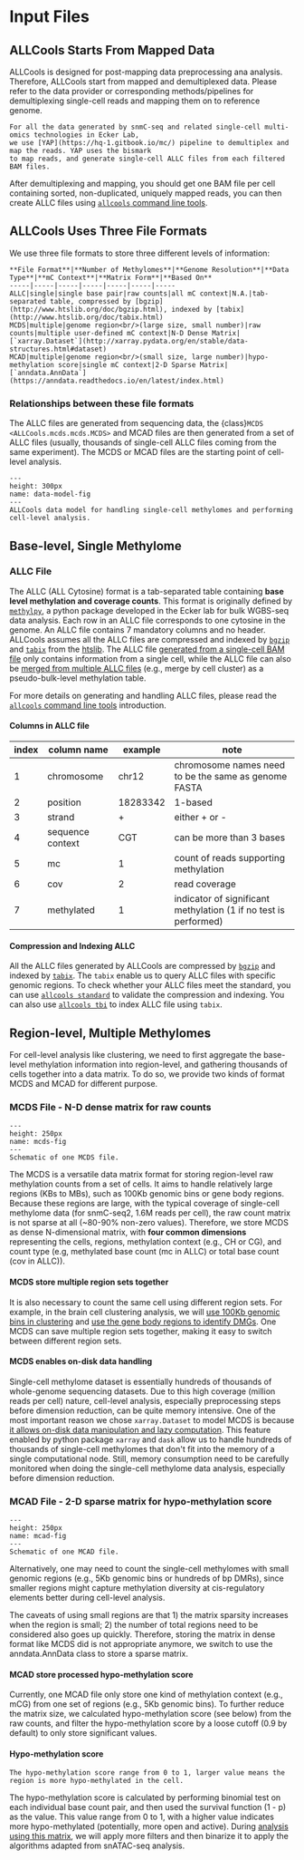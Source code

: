 # Input Files

## ALLCools Starts From Mapped Data

ALLCools is designed for post-mapping data preprocessing ana analysis. 
Therefore, ALLCools start from mapped and demultiplexed data. 
Please refer to the data provider or corresponding methods/pipelines for 
demultiplexing single-cell reads and mapping them on to reference genome.

```{note}
For all the data generated by snmC-seq and related single-cell multi-omics technologies in Ecker Lab, 
we use [YAP](https://hq-1.gitbook.io/mc/) pipeline to demultiplex and map the reads. YAP uses the bismark 
to map reads, and generate single-cell ALLC files from each filtered BAM files.
```

After demultiplexing and mapping, you should get one BAM file per cell containing sorted, non-duplicated, 
uniquely mapped reads, you can then create ALLC files
using [`allcools` command line tools](../command_line/allcools.ipynb). 

## ALLCools Uses Three File Formats

We use three file formats to store three different levels of information: 

```{div}
**File Format**|**Number of Methylomes**|**Genome Resolution**|**Data Type**|**mC Context**|**Matrix Form**|**Based On**
-----|-----|-----|-----|-----|-----|-----
ALLC|single|single base pair|raw counts|all mC context|N.A.|tab-separated table, compressed by [bgzip](http://www.htslib.org/doc/bgzip.html), indexed by [tabix](http://www.htslib.org/doc/tabix.html)
MCDS|multiple|genome region<br/>(large size, small number)|raw counts|multiple user-defined mC context|N-D Dense Matrix|[`xarray.Dataset`](http://xarray.pydata.org/en/stable/data-structures.html#dataset)
MCAD|multiple|genome region<br/>(small size, large number)|hypo-methylation score|single mC context|2-D Sparse Matrix|[`anndata.AnnData`](https://anndata.readthedocs.io/en/latest/index.html)
```

### Relationships between these file formats

The ALLC files are generated from sequencing data, the {class}`MCDS <ALLCools.mcds.mcds.MCDS>` and MCAD files are then generated from a set of ALLC files 
(usually, thousands of single-cell ALLC files coming from the same experiment). 
The MCDS or MCAD files are the starting point of cell-level analysis.

```{figure} ./data_model.png
---
height: 300px
name: data-model-fig
---
ALLCools data model for handling single-cell methylomes and performing cell-level analysis.
```

## Base-level, Single Methylome

### ALLC File

The ALLC (ALL Cytosine) format is a tab-separated table containing **base level methylation and coverage counts**. 
This format is originally defined by [`methylpy`](https://github.com/yupenghe/methylpy), a python package developed 
in the Ecker lab for bulk WGBS-seq data analysis. Each row in an ALLC file corresponds to one cytosine in the genome. 
An ALLC file contains 7 mandatory columns and no header. ALLCools assumes all the ALLC files are compressed and 
indexed by [`bgzip`](http://www.htslib.org/doc/bgzip.html) and [`tabix`](http://www.htslib.org/doc/tabix.html) from 
the [htslib](http://www.htslib.org/). The ALLC file 
[generated from a single-cell BAM file](../command_line/allcools_allc.ipynb) 
only contains information from a single cell, while the ALLC file can also be 
[merged from multiple ALLC files](../command_line/allcools_merge.ipynb) 
(e.g., merge by cell cluster) as a pseudo-bulk-level methylation table.

For more details on generating and handling ALLC files, please read the [`allcools` command line tools](
../command_line/allcools.ipynb) introduction.

#### Columns in ALLC file

| **index** | **column name**  | **example** | **note**                                                         |
| --------- | ---------------- | ----------- | ---------------------------------------------------------------- |
| 1         | chromosome       | chr12       | chromosome names need to be the same as genome FASTA             |
| 2         | position         | 18283342    | 1-based                                                          |
| 3         | strand           | +           | either + or -                                                    |
| 4         | sequence context | CGT         | can be more than 3 bases                                         |
| 5         | mc               | 1           | count of reads supporting methylation                            |
| 6         | cov              | 2           | read coverage                                                    |
| 7         | methylated       | 1           | indicator of significant methylation (1 if no test is performed) |

#### Compression and Indexing ALLC

All the ALLC files generated by ALLCools are compressed by [`bgzip`](http://www.htslib.org/doc/bgzip.html) 
and indexed by [`tabix`](http://www.htslib.org/doc/tabix.html). The `tabix` enable us to query ALLC files with 
specific genomic regions. To check whether your ALLC files meet the standard, you can use 
[`allcools standard`](../command_line/allcools_standard.ipynb) to validate the compression and indexing. 
You can also use [`allcools tbi`](../command_line/allcools_tbi.ipynb) to index ALLC file using `tabix`.

## Region-level, Multiple Methylomes

For cell-level analysis like clustering, we need to first aggregate the base-level methylation information into 
region-level, and gathering thousands of cells together into a data matrix. To do so, we provide two kinds 
of format MCDS and MCAD for different purpose.

### MCDS File - N-D dense matrix for raw counts

```{figure} ./mcds.png
---
height: 250px
name: mcds-fig
---
Schematic of one MCDS file.
```

The MCDS is a versatile data matrix format for storing region-level raw methylation counts from a set of cells. 
It aims to handle relatively large regions (KBs to MBs), such as 100Kb genomic bins or gene body regions. 
Because these regions are large, with the typical coverage of single-cell methylome data (for snmC-seq2, 
1.6M reads per cell), the raw count matrix is not sparse at all (~80-90% non-zero values). Therefore, we store 
MCDS as dense N-dimensional matrix, with **four common dimensions** representing the cells, regions, methylation 
context (e.g., CH or CG), and count type (e.g, methylated base count (mc in ALLC) or total base count (cov in ALLC)).

#### MCDS store multiple region sets together

It is also necessary to count the same cell using different region sets. For example, in the brain cell clustering 
analysis, we will [use 100Kb genomic bins in clustering](../cell_level/basic/mch_mcg_100k_basic.ipynb) and [use the 
gene body regions to identify DMGs](../cell_level/dmg/intro_dmg.md). One MCDS can save multiple region sets together,
making it easy to switch between different region sets.

#### MCDS enables on-disk data handling

Single-cell methylome dataset is essentially hundreds of thousands of whole-genome sequencing datasets. Due to this 
high coverage (million reads per cell) nature, cell-level analysis, especially preprocessing steps before dimension 
reduction, can be quite memory intensive. One of the most important reason we chose `xarray.Dataset`
to model MCDS is because [it allows on-disk data manipulation and lazy computation](
http://xarray.pydata.org/en/stable/dask.html). This feature enabled by python package `xarray` and `dask` allow us to 
handle hundreds of thousands of single-cell methylomes that don't fit into the memory of a single computational node.
Still, memory consumption need to be carefully monitored when doing the single-cell methylome data analysis, especially
before dimension reduction.

### MCAD File - 2-D sparse matrix for hypo-methylation score

```{figure} ./mcad.png
---
height: 250px
name: mcad-fig
---
Schematic of one MCAD file.
```

Alternatively, one may need to count the single-cell methylomes with small genomic regions (e.g., 5Kb genomic 
bins or hundreds of bp DMRs), since smaller regions might capture methylation diversity at cis-regulatory elements 
better during cell-level analysis.

The caveats of using small regions are that 1) the matrix sparsity increases when the region is small; 2) the 
number of total regions need to be considered also goes up quickly. Therefore, storing the matrix in dense format 
like MCDS did is not appropriate anymore, we switch to use the anndata.AnnData class to store a sparse matrix.

#### MCAD store processed hypo-methylation score

Currently, one MCAD file only store one kind of methylation context (e.g., mCG) from one set of regions (e.g., 
5Kb genomic bins). To further reduce the matrix size, we calculated hypo-methylation score (see below) from the raw 
counts, and filter the hypo-methylation score by a loose cutoff (0.9 by default) to only store significant values.

#### Hypo-methylation score

```{note}
The hypo-methylation score range from 0 to 1, larger value means the region is more hypo-methylated in the cell.
```

The hypo-methylation score is calculated by performing binomial test on each individual base count pair, and then used
the survival function (1 - p) as the value. This value range from 0 to 1, with a higher value indicates more 
hypo-methylated (potentially, more open and active). During [analysis using this matrix](
../cell_level/basic/mcg_5kb_basic.ipynb), we will apply more filters and then binarize it to apply the algorithms
adapted from snATAC-seq analysis.
